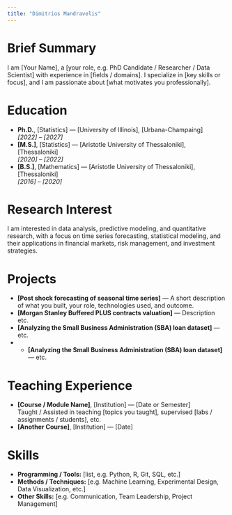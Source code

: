 ```yaml
---
title: "Dimitrios Mandravelis"
---
```


# Brief Summary

I am [Your Name], a [your role, e.g. PhD Candidate / Researcher / Data Scientist] with experience in [fields / domains]. I specialize in [key skills or focus], and I am passionate about [what motivates you professionally].

# Education

- **Ph.D.**, [Statistics] — [University of Illinois], [Urbana-Champaing]  
  *[2022] – [2027]*  
- **[M.S.]**, [Statistics] — [Aristotle University of Thessaloniki], [Thessaloniki]  
  *[2020] – [2022]*
- **[B.S.]**, [Mathematics] — [Aristotle University of Thessaloniki], [Thessaloniki]  
  *[2016] – [2020]*  

# Research Interest

I am interested in data analysis, predictive modeling, and quantitative research, with a focus on
time series forecasting, statistical modeling, and their applications in financial markets, risk
management, and investment strategies.

# Projects

- **[Post shock forecasting of seasonal time series]** — A short description of what you built, your role, technologies used, and outcome.  
- **[Morgan Stanley Buffered PLUS contracts valuation]** — Description etc.  
- **[Analyzing the Small Business Administration (SBA) loan dataset]** — etc.
- - **[Analyzing the Small Business Administration (SBA) loan dataset]** — etc.  

# Teaching Experience

- **[Course / Module Name]**, [Institution] — [Date or Semester]  
  Taught / Assisted in teaching [topics you taught], supervised [labs / assignments / students], etc.  
- **[Another Course]**, [Institution] — [Date]  

# Skills

- **Programming / Tools:** [list, e.g. Python, R, Git, SQL, etc.]  
- **Methods / Techniques:** [e.g. Machine Learning, Experimental Design, Data Visualization, etc.]  
- **Other Skills:** [e.g. Communication, Team Leadership, Project Management]  

